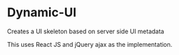 # Dynamic-UI
Creates a UI skeleton based on server side UI metadata 

This uses React JS and jQuery ajax as the implementation.
